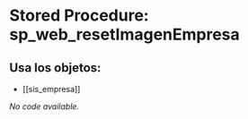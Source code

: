 # Stored Procedure: sp_web_resetImagenEmpresa

## Usa los objetos:
- [[sis_empresa]]

*No code available.*
